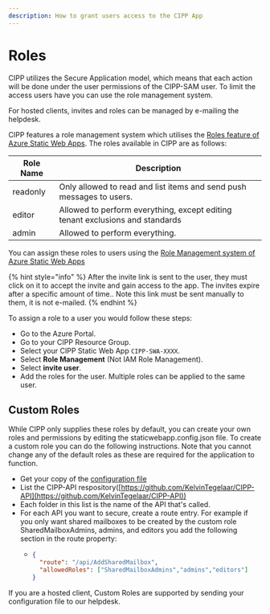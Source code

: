 ```yaml
---
description: How to grant users access to the CIPP App
---
```


# Roles

CIPP utilizes the Secure Application model, which means that each action will be done under the user permissions of the CIPP-SAM user. To limit the access users have you can use the role management system.

For hosted clients, invites and roles can be managed by e-mailing the helpdesk.

CIPP features a role management system which utilises the [Roles feature of Azure Static Web Apps](https://docs.microsoft.com/en-us/azure/static-web-apps/authentication-authorization?tabs=invitations#roles). The roles available in CIPP are as follows:

| Role Name | Description                                                                   |
| --------- | ----------------------------------------------------------------------------- |
| readonly  | Only allowed to read and list items and send push messages to users.          |
| editor    | Allowed to perform everything, except editing tenant exclusions and standards |
| admin     | Allowed to perform everything.                                                |

You can assign these roles to users using the [Role Management system of Azure Static Web Apps](https://docs.microsoft.com/en-us/azure/static-web-apps/authentication-authorization?tabs=invitations#role-management)

{% hint style="info" %}
After the invite link is sent to the user, they must click on it to accept the invite and gain access to the app. The invites expire after a specific amount of time.. Note this link must be sent manually to them, it is not e-mailed.
{% endhint %}

To assign a role to a user you would follow these steps:

* Go to the Azure Portal.
* Go to your CIPP Resource Group.
* Select your CIPP Static Web App `CIPP-SWA-XXXX`.
* Select **Role Management** (Not IAM Role Management).
* Select **invite user**.
* Add the roles for the user. Multiple roles can be applied to the same user.

## Custom Roles

While CIPP only supplies these roles by default, you can create your own roles and permissions by editing the staticwebapp.config.json file. To create a custom role you can do the following instructions. Note that you cannot change any of the default roles as these are required for the application to function.

* Get your copy of the [configuration file](https://github.com/KelvinTegelaar/CIPP/blob/main/staticwebapp.config.json)
* List the CIPP-API respository([https://github.com/KelvinTegelaar/CIPP-API](https://github.com/KelvinTegelaar/CIPP-API))
* Each folder in this list is the name of the API that's called.&#x20;
* For each API you want to secure, create a route entry. For example if you only want shared mailboxes to be created by the custom role SharedMailboxAdmins, admins, and editors you add the following section in the route property:
  * ```json
    {
      "route": "/api/AddSharedMailbox",
      "allowedRoles": ["SharedMailboxAdmins","admins","editors"]
    }
    ```

If you are a hosted client, Custom Roles are supported by sending your configuration file to our helpdesk.&#x20;
